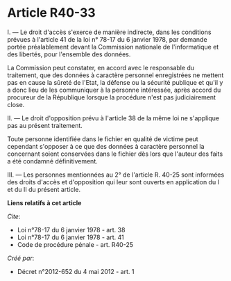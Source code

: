 # Article R40-33

I. ― Le droit d'accès s'exerce de manière indirecte, dans les conditions prévues à l'article 41 de la loi n° 78-17 du 6
janvier 1978, par demande portée préalablement devant la Commission nationale de l'informatique et des libertés, pour
l'ensemble des données. 

La Commission peut constater, en accord avec le responsable du traitement, que des données à caractère personnel enregistrées
ne mettent pas en cause la sûreté de l'Etat, la défense ou la sécurité publique et qu'il y a donc lieu de les communiquer à
la personne intéressée, après accord du procureur de la République lorsque la procédure n'est pas judiciairement close. 

II. ― Le droit d'opposition prévu à l'article 38 de la même loi ne s'applique pas au présent traitement. 

Toute personne identifiée dans le fichier en qualité de victime peut cependant s'opposer à ce que des données à caractère
personnel la concernant soient conservées dans le fichier dès lors que l'auteur des faits a été condamné définitivement. 

III. ― Les personnes mentionnées au 2° de l'article R. 40-25 sont informées des droits d'accès et d'opposition qui leur sont
ouverts en application du I et du II du présent article.

**Liens relatifs à cet article**

_Cite_:

  - Loi n°78-17 du 6 janvier 1978 - art. 38
  - Loi n°78-17 du 6 janvier 1978 - art. 41
  - Code de procédure pénale - art. R40-25

_Créé par_:

  - Décret n°2012-652 du 4 mai 2012 - art. 1
